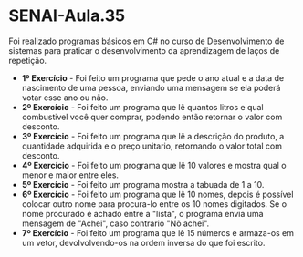 # SENAI-Aula.35
<p>Foi realizado programas básicos em C# no curso de Desenvolvimento de sistemas para praticar o desenvolvimento da aprendizagem de laços de repetição.</p>
<ul>
 <li><strong>1º Exercício</strong> - Foi feito um programa que pede o ano atual e a data de nascimento de uma pessoa, enviando uma mensagem se ela poderá votar esse ano ou não.</li>
 <li><strong>2º Exercício</strong> - Foi feito um programa que lê quantos litros e qual combustivel você quer comprar, podendo então retornar o valor com desconto.</li>
 <li><strong>3º Exercício</strong> - Foi feito um programa que lê a descrição do produto, a quantidade adquirida e o preço unitario, retornando o valor total com desconto.</li>
 <li><strong>4º Exercício</strong> - Foi feito um programa que lê 10 valores e mostra qual o menor e maior entre eles.</li>
  <li><strong>5º Exercício</strong> - Foi feito um programa mostra a tabuada de 1 a 10.</li>
  <li><strong>6º Exercício</strong> - Foi feito um programa que lê 10 nomes, depois é possível colocar outro nome para procura-lo entre os 10 nomes digitados. Se o nome procurado é achado entre a "lista", o programa envia uma mensagem de "Achei", caso contrario "Nõ achei".</li>
 <li><strong>7º Exercício</strong> - Foi feito um programa que lê 15 números e armaza-os em um vetor, devolvolvendo-os na ordem inversa do que foi escrito.</li>
</ul>

